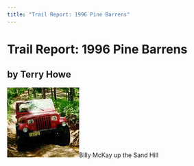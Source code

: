 ```yaml
---
title: "Trail Report: 1996 Pine Barrens"
---
```

# Trail Report: 1996 Pine Barrens

## by Terry Howe

![](/images/terry/trail/s102.jpg)Billy McKay up the Sand Hill